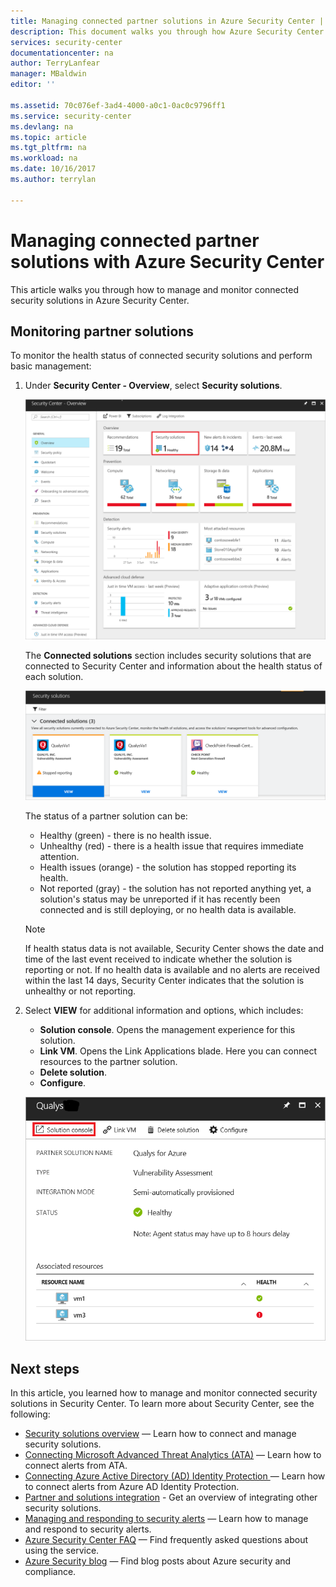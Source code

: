 ```yaml
---
title: Managing connected partner solutions in Azure Security Center | Microsoft Docs
description: This document walks you through how Azure Security Center lets you monitor at a glance the health status of your partner solutions integrated with your Azure subscription.
services: security-center
documentationcenter: na
author: TerryLanfear
manager: MBaldwin
editor: ''

ms.assetid: 70c076ef-3ad4-4000-a0c1-0ac0c9796ff1
ms.service: security-center
ms.devlang: na
ms.topic: article
ms.tgt_pltfrm: na
ms.workload: na
ms.date: 10/16/2017
ms.author: terrylan

---
```

# Managing connected partner solutions with Azure Security Center
This article walks you through how to manage and monitor connected security solutions in Azure Security Center.

## Monitoring partner solutions
To monitor the health status of connected security solutions and perform basic management:

1. Under **Security Center - Overview**, select **Security solutions**.

   ![Select security solutions][1]

   The **Connected solutions** section includes security solutions that are connected to Security Center and information about the health status of each solution.

   ![Partner solutions][2]

   The status of a partner solution can be:

   * Healthy (green) - there is no health issue.
   * Unhealthy (red) - there is a health issue that requires immediate attention.
   * Health issues (orange) - the solution has stopped reporting its health.
   * Not reported (gray) - the solution has not reported anything yet, a solution's status may be unreported if it has recently been connected and is still deploying, or no health data is available.

   > [!NOTE]
   > If health status data is not available, Security Center shows the date and time of the last event received to indicate whether the solution is reporting or not. If no health data is available and no alerts are received within the last 14 days, Security Center indicates that the solution is unhealthy or not reporting.
   >
   >

2. Select **VIEW** for additional information and options, which includes:

   - **Solution console**. Opens the management experience for this solution.
   - **Link VM**. Opens the Link Applications blade. Here you can connect resources to the partner solution.
   - **Delete solution**.
   - **Configure**.

   ![Partner solution detail][3]

## Next steps
In this article, you learned how to manage and monitor connected security solutions in Security Center. To learn more about Security Center, see the following:

* [Security solutions overview](security-center-partner-integration.md) — Learn how to connect and manage security solutions.
* [Connecting Microsoft Advanced Threat Analytics (ATA)](security-center-ata-integration.md) — Learn how to connect alerts from ATA.
* [Connecting Azure Active Directory (AD) Identity Protection ](security-center-aadip-integration.md) — Learn how to connect alerts from Azure AD Identity Protection.
* [Partner and solutions integration](security-center-partner-integration.md) - Get an overview of integrating other security solutions.
* [Managing and responding to security alerts](security-center-managing-and-responding-alerts.md) — Learn how to manage and respond to security alerts.
* [Azure Security Center FAQ](security-center-faq.md) — Find frequently asked questions about using the service.
* [Azure Security blog](http://blogs.msdn.com/b/azuresecurity/) — Find blog posts about Azure security and compliance.

<!--Image references-->
[1]: ./media/security-center-partner-solutions/partner-solutions-tile.png
[2]: ./media/security-center-partner-solutions/partner-solutions.png
[3]: ./media/security-center-partner-solutions/partner-solutions-detail.png
